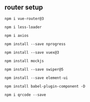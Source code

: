 
## router setup
```
npm i vue-router@3
```

```
npm i less-loader
```

```
npm i axios
```

```
npm install --save nprogress
```

```
npm install --save vuex@3
```

```
npm install mockjs
```

```
npm install --save swiper@5
```

```
npm install --save element-ui
```

```
npm install babel-plugin-component -D
```

```
npm i qrcode --save
```